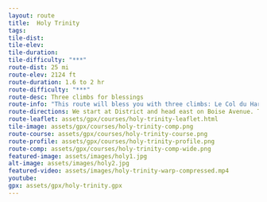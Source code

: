 ```yaml
---
layout: route
title:  Holy Trinity
tags:
tile-dist:
tile-elev:
tile-duration:
tile-difficulty: "***"
route-dist: 25 mi
route-elev: 2124 ft
route-duration: 1.6 to 2 hr
route-difficulty: "***"
route-desc: Three climbs for blessings
route-info: "This route will bless you with three climbs: Le Col du Harrison Nord, Warm Springs Mesa, and Table Rock. This is a great route for the winter when you want to get in some climbing, but the snow line is low. Or if you don't want to travel far from the city."
route-directions: We start at District and head east on Boise Avenue. The ride is flat and pleasant with a wide bike lane and good views of the foothills to the north. We cross the Boise River on Eckert Rd near Barber Park. There is a nice stretch of tarmac here to open up short sprint efforts. You want to get the legs warmed up for the first climb—The Col du Harris North, which features double-digit grades. Turn left off Eckert Rd onto Parkcenter Blvd, but hang right on Warm Springs Ave soon after. Another immediate right off Warm Springs onto Harris Ranch Rd. should have you heading towards the foothills. Keep your eyes to the right and you will see the steep ascent up Harris Nord. Descend Harris the same way you got up and turn right onto Warm Springs Ave. Hug the foothills to your right as you head NW on Warm Springs Ave. The second climb—Warm Springs Mesa—has a hidden sharp-right onto Starview Dr. It's easy to get lost on the Mesa, but just keep turning your bike uphill and you will have a nice time. Keep climbing and heading NW and you will eventually descend back onto Warm Springs Ave. Continue NW towards the city, past the Old Penitentiary until you hit the large intersection with Broadway Ave. Take the right onto Broadway and continue until you hit the roundabout, where you will exit to the right onto Reserve St. Continue on Reserve until you start turning up again on Shaw Mtn Rd. You are now on the final climb of the day, Table Rock. Enjoy the blessings and the views. you are saved.
route-leaflet: assets/gpx/courses/holy-trinity-leaflet.html
tile-image: assets/gpx/courses/holy-trinity-comp.png
route-course: assets/gpx/courses/holy-trinity-course.png
route-profile: assets/gpx/courses/holy-trinity-profile.png
route-comp: assets/gpx/courses/holy-trinity-comp-wide.png
featured-image: assets/images/holy1.jpg
alt-image: assets/images/holy2.jpg
featured-video: assets/images/holy-trinity-warp-compressed.mp4
youtube:
gpx: assets/gpx/holy-trinity.gpx
---
```

